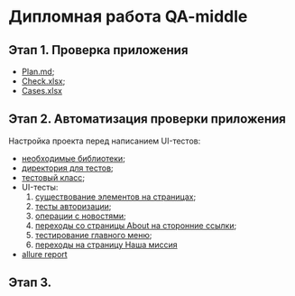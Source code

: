 # Дипломная работа QA-middle
## Этап 1. Проверка приложения
* [Plan.md](https://github.com/VladKoretski/FinalWork/blob/main/Plan.md "Описание плана по проверке и автоматизации приложения");
* [Check.xlsx](https://github.com/VladKoretski/FinalWork/blob/main/Check.xlsx "Чек-лист проекта и отметками о пройденых и непройденых тестах");
* [Cases.xlsx](https://github.com/VladKoretski/FinalWork/blob/main/Cases.xlsx "Тест-кейсы")

## Этап 2. Автоматизация проверки приложения  
Настройка проекта перед написанием UI-тестов:  
* [необходимые библиотеки](https://github.com/VladKoretski/FinalWork/blob/main/ApplicationForTest/app/build.gradle);  
* [директория для тестов](https://github.com/VladKoretski/FinalWork/tree/main/ApplicationForTest/app/src/androidTest);  
* [тестовый класс](https://github.com/VladKoretski/FinalWork/tree/main/ApplicationForTest/app/src/androidTest/java/ru/iteco/fmhandroid/ui/tests);  
* UI-тесты:  
  1. [существование элементов на страницах](https://github.com/VladKoretski/FinalWork/blob/main/ApplicationForTest/app/src/androidTest/java/ru/iteco/fmhandroid/ui/tests/ElementsExistenceTest.java);  
  2. [тесты авторизации](https://github.com/VladKoretski/FinalWork/blob/main/ApplicationForTest/app/src/androidTest/java/ru/iteco/fmhandroid/ui/tests/AuthorizationPageTest.java);  
  3. [операции с новостями](https://github.com/VladKoretski/FinalWork/blob/main/ApplicationForTest/app/src/androidTest/java/ru/iteco/fmhandroid/ui/tests/NewsPageFunctionsTest.java);
  4. [переходы со страницы About на сторонние ссылки](https://github.com/VladKoretski/FinalWork/blob/main/ApplicationForTest/app/src/androidTest/java/ru/iteco/fmhandroid/ui/tests/AboutPageLinksTest.java);
  5. [тестирование главного меню](https://github.com/VladKoretski/FinalWork/blob/main/ApplicationForTest/app/src/androidTest/java/ru/iteco/fmhandroid/ui/tests/MainMenuTest.java);
  6. [переходы на страницу Наша миссия](https://github.com/VladKoretski/FinalWork/blob/main/ApplicationForTest/app/src/androidTest/java/ru/iteco/fmhandroid/ui/tests/OurMissionPageTest.java)  
* [allure report](https://github.com/VladKoretski/FinalWork/tree/main/report)   
  
## Этап 3.

